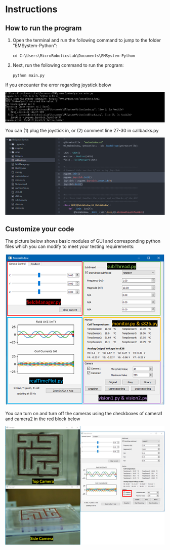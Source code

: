 # Instructions

## How to run the program
1. Open the terminal and run the following command to jump to the folder "EMSystem-Python":

   `cd C:\Users\MicroRoboticsLab\Documents\EMSystem-Python`

2. Next, run the following command to run the program:

   `python main.py`
   
If you encounter the error regarding joystick below

![This is an image](/EMSystem-Python/snapshot/Error1.png)

You can (1) plug the joystick in, or (2) comment line 27-30 in callbacks.py

![This is an image](/EMSystem-Python/snapshot/Code1.png)

## Customize your code
The picture below shows basic modules of GUI and corresponding python files which you can modify to meet your testing requirements:

![This is an image](/EMSystem-Python/snapshot/GUI.png)

You can turn on and turn off the cameras using the checkboxes of camera1 and camera2 in the red block below

![This is an image](/EMSystem-Python/snapshot/GUI_2.png)
